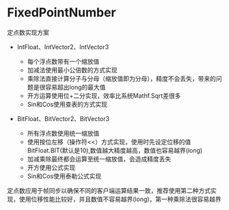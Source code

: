 # FixedPointNumber

定点数实现方案  

* IntFloat、IntVector2、IntVector3  
	* 每个浮点数带有一个缩放值  
	* 加减法使用最小公倍数的方式实现  
	* 乘除法直接计算分子与分母（缩放值即为分母），精度不会丢失，带来的问题是很容易超出long的最大值  
	* 开方运算使用位+二分实现，效率比系统Mathf.Sqrt差很多  
	* Sin和Cos使用查表的方式实现  
  
* BitFloat、BitVector2、BitVector3  
	* 所有浮点数使用统一缩放值  
	* 使用按位左移（操作符<<）方式实现，使用时先设定位移的值BitFloat.BIT(默认是10),数值越大精度越高，数值也容易越界(long)  
	* 加减乘除最终都会运算至统一缩放值，会造成精度丢失  
	* 开方使用公式实现  
	* Sin和Cos使用泰勒公式实现  
  
定点数应用于帧同步以确保不同的客户端运算结果一致，推荐使用第二种方式实现，使用位移性能比较好，并且数值不容易越界(long)，第一种乘除法很容易越界
  